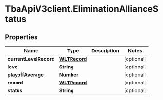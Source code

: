 # TbaApiV3client.EliminationAllianceStatus

## Properties
Name | Type | Description | Notes
------------ | ------------- | ------------- | -------------
**currentLevelRecord** | [**WLTRecord**](WLTRecord.md) |  | [optional] 
**level** | **String** |  | [optional] 
**playoffAverage** | **Number** |  | [optional] 
**record** | [**WLTRecord**](WLTRecord.md) |  | [optional] 
**status** | **String** |  | [optional] 


